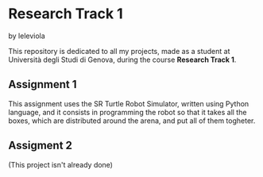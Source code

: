 # Research Track 1
by leleviola

This repository is dedicated to all my projects, made as a student at Università degli Studi di Genova, during the course **Research Track 1**.
## Assignment 1
This assignment uses the SR Turtle Robot Simulator, written using Python language, and it consists in programming the robot so that it takes all the boxes, which are distributed around the arena, and put all of them togheter.

## Assigment 2
(This project isn't already done)

